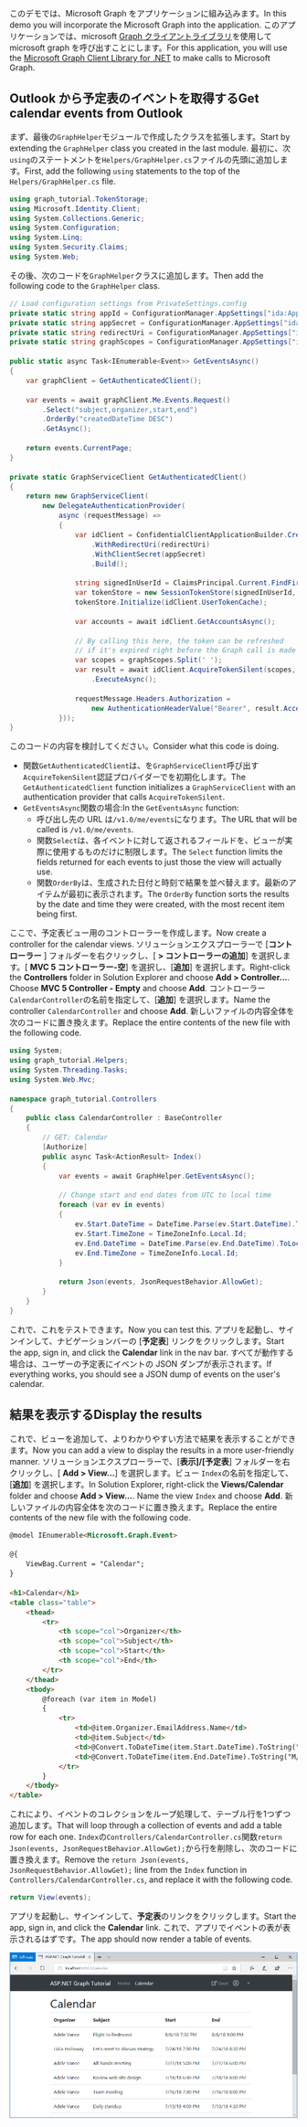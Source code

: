 <!-- markdownlint-disable MD002 MD041 -->

<span data-ttu-id="f8962-101">このデモでは、Microsoft Graph をアプリケーションに組み込みます。</span><span class="sxs-lookup"><span data-stu-id="f8962-101">In this demo you will incorporate the Microsoft Graph into the application.</span></span> <span data-ttu-id="f8962-102">このアプリケーションでは、microsoft [Graph クライアントライブラリ](https://github.com/microsoftgraph/msgraph-sdk-dotnet)を使用して microsoft graph を呼び出すことにします。</span><span class="sxs-lookup"><span data-stu-id="f8962-102">For this application, you will use the [Microsoft Graph Client Library for .NET](https://github.com/microsoftgraph/msgraph-sdk-dotnet) to make calls to Microsoft Graph.</span></span>

## <a name="get-calendar-events-from-outlook"></a><span data-ttu-id="f8962-103">Outlook から予定表のイベントを取得する</span><span class="sxs-lookup"><span data-stu-id="f8962-103">Get calendar events from Outlook</span></span>

<span data-ttu-id="f8962-104">まず、最後の`GraphHelper`モジュールで作成したクラスを拡張します。</span><span class="sxs-lookup"><span data-stu-id="f8962-104">Start by extending the `GraphHelper` class you created in the last module.</span></span> <span data-ttu-id="f8962-105">最初に、次`using`のステートメントを`Helpers/GraphHelper.cs`ファイルの先頭に追加します。</span><span class="sxs-lookup"><span data-stu-id="f8962-105">First, add the following `using` statements to the top of the `Helpers/GraphHelper.cs` file.</span></span>

```cs
using graph_tutorial.TokenStorage;
using Microsoft.Identity.Client;
using System.Collections.Generic;
using System.Configuration;
using System.Linq;
using System.Security.Claims;
using System.Web;
```

<span data-ttu-id="f8962-106">その後、次のコードを`GraphHelper`クラスに追加します。</span><span class="sxs-lookup"><span data-stu-id="f8962-106">Then add the following code to the `GraphHelper` class.</span></span>

```cs
// Load configuration settings from PrivateSettings.config
private static string appId = ConfigurationManager.AppSettings["ida:AppId"];
private static string appSecret = ConfigurationManager.AppSettings["ida:AppSecret"];
private static string redirectUri = ConfigurationManager.AppSettings["ida:RedirectUri"];
private static string graphScopes = ConfigurationManager.AppSettings["ida:AppScopes"];

public static async Task<IEnumerable<Event>> GetEventsAsync()
{
    var graphClient = GetAuthenticatedClient();

    var events = await graphClient.Me.Events.Request()
        .Select("subject,organizer,start,end")
        .OrderBy("createdDateTime DESC")
        .GetAsync();

    return events.CurrentPage;
}

private static GraphServiceClient GetAuthenticatedClient()
{
    return new GraphServiceClient(
        new DelegateAuthenticationProvider(
            async (requestMessage) =>
            {
                var idClient = ConfidentialClientApplicationBuilder.Create(appId)
                    .WithRedirectUri(redirectUri)
                    .WithClientSecret(appSecret)
                    .Build();

                string signedInUserId = ClaimsPrincipal.Current.FindFirst(ClaimTypes.NameIdentifier).Value;
                var tokenStore = new SessionTokenStore(signedInUserId, HttpContext.Current);
                tokenStore.Initialize(idClient.UserTokenCache);

                var accounts = await idClient.GetAccountsAsync();

                // By calling this here, the token can be refreshed
                // if it's expired right before the Graph call is made
                var scopes = graphScopes.Split(' ');
                var result = await idClient.AcquireTokenSilent(scopes, accounts.FirstOrDefault())
                    .ExecuteAsync();

                requestMessage.Headers.Authorization =
                    new AuthenticationHeaderValue("Bearer", result.AccessToken);
            }));
}
```

<span data-ttu-id="f8962-107">このコードの内容を検討してください。</span><span class="sxs-lookup"><span data-stu-id="f8962-107">Consider what this code is doing.</span></span>

- <span data-ttu-id="f8962-108">関数`GetAuthenticatedClient`は、を`GraphServiceClient`呼び出す`AcquireTokenSilent`認証プロバイダーでを初期化します。</span><span class="sxs-lookup"><span data-stu-id="f8962-108">The `GetAuthenticatedClient` function initializes a `GraphServiceClient` with an authentication provider that calls `AcquireTokenSilent`.</span></span>
- <span data-ttu-id="f8962-109">`GetEventsAsync`関数の場合:</span><span class="sxs-lookup"><span data-stu-id="f8962-109">In the `GetEventsAsync` function:</span></span>
  - <span data-ttu-id="f8962-110">呼び出し先の URL は`/v1.0/me/events`になります。</span><span class="sxs-lookup"><span data-stu-id="f8962-110">The URL that will be called is `/v1.0/me/events`.</span></span>
  - <span data-ttu-id="f8962-111">関数`Select`は、各イベントに対して返されるフィールドを、ビューが実際に使用するものだけに制限します。</span><span class="sxs-lookup"><span data-stu-id="f8962-111">The `Select` function limits the fields returned for each events to just those the view will actually use.</span></span>
  - <span data-ttu-id="f8962-112">関数`OrderBy`は、生成された日付と時刻で結果を並べ替えます。最新のアイテムが最初に表示されます。</span><span class="sxs-lookup"><span data-stu-id="f8962-112">The `OrderBy` function sorts the results by the date and time they were created, with the most recent item being first.</span></span>

<span data-ttu-id="f8962-113">ここで、予定表ビュー用のコントローラーを作成します。</span><span class="sxs-lookup"><span data-stu-id="f8962-113">Now create a controller for the calendar views.</span></span> <span data-ttu-id="f8962-114">ソリューションエクスプローラーで [**コントローラー** ] フォルダーを右クリックし、[ **> コントローラーの追加**] を選択します。[ **MVC 5 コントローラー-空**] を選択し、[**追加**] を選択します。</span><span class="sxs-lookup"><span data-stu-id="f8962-114">Right-click the **Controllers** folder in Solution Explorer and choose **Add > Controller...**. Choose **MVC 5 Controller - Empty** and choose **Add**.</span></span> <span data-ttu-id="f8962-115">コントローラー `CalendarController`の名前を指定して、[**追加**] を選択します。</span><span class="sxs-lookup"><span data-stu-id="f8962-115">Name the controller `CalendarController` and choose **Add**.</span></span> <span data-ttu-id="f8962-116">新しいファイルの内容全体を次のコードに置き換えます。</span><span class="sxs-lookup"><span data-stu-id="f8962-116">Replace the entire contents of the new file with the following code.</span></span>

```cs
using System;
using graph_tutorial.Helpers;
using System.Threading.Tasks;
using System.Web.Mvc;

namespace graph_tutorial.Controllers
{
    public class CalendarController : BaseController
    {
        // GET: Calendar
        [Authorize]
        public async Task<ActionResult> Index()
        {
            var events = await GraphHelper.GetEventsAsync();

            // Change start and end dates from UTC to local time
            foreach (var ev in events)
            {
                ev.Start.DateTime = DateTime.Parse(ev.Start.DateTime).ToLocalTime().ToString();
                ev.Start.TimeZone = TimeZoneInfo.Local.Id;
                ev.End.DateTime = DateTime.Parse(ev.End.DateTime).ToLocalTime().ToString();
                ev.End.TimeZone = TimeZoneInfo.Local.Id;
            }

            return Json(events, JsonRequestBehavior.AllowGet);
        }
    }
}
```

<span data-ttu-id="f8962-117">これで、これをテストできます。</span><span class="sxs-lookup"><span data-stu-id="f8962-117">Now you can test this.</span></span> <span data-ttu-id="f8962-118">アプリを起動し、サインインして、ナビゲーションバーの [**予定表**] リンクをクリックします。</span><span class="sxs-lookup"><span data-stu-id="f8962-118">Start the app, sign in, and click the **Calendar** link in the nav bar.</span></span> <span data-ttu-id="f8962-119">すべてが動作する場合は、ユーザーの予定表にイベントの JSON ダンプが表示されます。</span><span class="sxs-lookup"><span data-stu-id="f8962-119">If everything works, you should see a JSON dump of events on the user's calendar.</span></span>

## <a name="display-the-results"></a><span data-ttu-id="f8962-120">結果を表示する</span><span class="sxs-lookup"><span data-stu-id="f8962-120">Display the results</span></span>

<span data-ttu-id="f8962-121">これで、ビューを追加して、よりわかりやすい方法で結果を表示することができます。</span><span class="sxs-lookup"><span data-stu-id="f8962-121">Now you can add a view to display the results in a more user-friendly manner.</span></span> <span data-ttu-id="f8962-122">ソリューションエクスプローラーで、[**表示]/[予定表**] フォルダーを右クリックし、[ **Add > View...**] を選択します。ビュー `Index`の名前を指定して、[**追加**] を選択します。</span><span class="sxs-lookup"><span data-stu-id="f8962-122">In Solution Explorer, right-click the **Views/Calendar** folder and choose **Add > View...**. Name the view `Index` and choose **Add**.</span></span> <span data-ttu-id="f8962-123">新しいファイルの内容全体を次のコードに置き換えます。</span><span class="sxs-lookup"><span data-stu-id="f8962-123">Replace the entire contents of the new file with the following code.</span></span>

```html
@model IEnumerable<Microsoft.Graph.Event>

@{
    ViewBag.Current = "Calendar";
}

<h1>Calendar</h1>
<table class="table">
    <thead>
        <tr>
            <th scope="col">Organizer</th>
            <th scope="col">Subject</th>
            <th scope="col">Start</th>
            <th scope="col">End</th>
        </tr>
    </thead>
    <tbody>
        @foreach (var item in Model)
        {
            <tr>
                <td>@item.Organizer.EmailAddress.Name</td>
                <td>@item.Subject</td>
                <td>@Convert.ToDateTime(item.Start.DateTime).ToString("M/d/yy h:mm tt")</td>
                <td>@Convert.ToDateTime(item.End.DateTime).ToString("M/d/yy h:mm tt")</td>
            </tr>
        }
    </tbody>
</table>
```

<span data-ttu-id="f8962-124">これにより、イベントのコレクションをループ処理して、テーブル行を1つずつ追加します。</span><span class="sxs-lookup"><span data-stu-id="f8962-124">That will loop through a collection of events and add a table row for each one.</span></span> <span data-ttu-id="f8962-125">`Index`の`Controllers/CalendarController.cs`関数`return Json(events, JsonRequestBehavior.AllowGet);`から行を削除し、次のコードに置き換えます。</span><span class="sxs-lookup"><span data-stu-id="f8962-125">Remove the `return Json(events, JsonRequestBehavior.AllowGet);` line from the `Index` function in `Controllers/CalendarController.cs`, and replace it with the following code.</span></span>

```cs
return View(events);
```

<span data-ttu-id="f8962-126">アプリを起動し、サインインして、**予定表**のリンクをクリックします。</span><span class="sxs-lookup"><span data-stu-id="f8962-126">Start the app, sign in, and click the **Calendar** link.</span></span> <span data-ttu-id="f8962-127">これで、アプリでイベントの表が表示されるはずです。</span><span class="sxs-lookup"><span data-stu-id="f8962-127">The app should now render a table of events.</span></span>

![イベントの表のスクリーンショット](./images/add-msgraph-01.png)